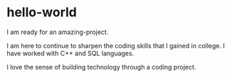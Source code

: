 # hello-world

I am ready for an amazing-project.

I am here to continue to sharpen the coding skills that I gained in college.
I have worked with C++ and SQL languages.

I love the sense of building technology through a coding project.
